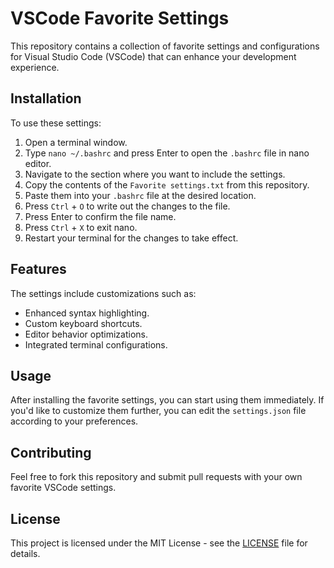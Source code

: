 # VSCode Favorite Settings

This repository contains a collection of favorite settings and configurations for Visual Studio Code (VSCode) that can enhance your development experience.

## Installation

To use these settings:

1. Open a terminal window.
2. Type `nano ~/.bashrc` and press Enter to open the `.bashrc` file in nano editor.
3. Navigate to the section where you want to include the settings.
4. Copy the contents of the `Favorite settings.txt` from this repository.
5. Paste them into your `.bashrc` file at the desired location.
6. Press `Ctrl` + `O` to write out the changes to the file.
7. Press Enter to confirm the file name.
8. Press `Ctrl` + `X` to exit nano.
9. Restart your terminal for the changes to take effect.

## Features

The settings include customizations such as:

- Enhanced syntax highlighting.
- Custom keyboard shortcuts.
- Editor behavior optimizations.
- Integrated terminal configurations.

## Usage

After installing the favorite settings, you can start using them immediately. If you'd like to customize them further, you can edit the `settings.json` file according to your preferences.

## Contributing

Feel free to fork this repository and submit pull requests with your own favorite VSCode settings.

## License

This project is licensed under the MIT License - see the [LICENSE](LICENSE) file for details.
